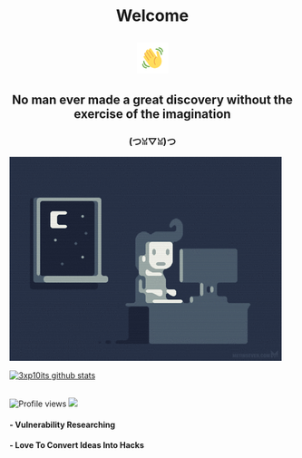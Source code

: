<h1 align="center">Welcome</h1>
<h2 align="center"><img src="https://github.com/3xp10its/3xp10its/blob/main/gifs/Wave.gif" height="55px" width="55px"</h2>
<h2 align="center">No man ever made a great discovery without the exercise of the imagination</h2>
<h3 align="center">(つꈍ▽ꈍ)つ</h3>

<img src="https://github.com/3xp10its/3xp10its/blob/main/gifs/coding.gif" alt="coding ?">

[![3xp10its github stats](https://github-readme-stats.vercel.app/api?username=3xp10its&theme=dracula&show_icons=true)](https://github.com/3xp10its)

<br><img src="https://gpvc.arturio.dev/3xp10its" alt="Profile views">
[<img src="https://img.shields.io/twitter/follow/mgdhermes?label=follow&style=social">](https://twitter.com/mgdhermes)
#### - Vulnerability Researching
#### - Love To Convert Ideas Into Hacks  
